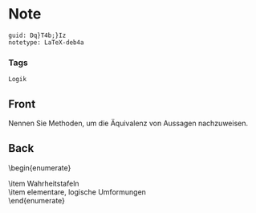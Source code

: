# Note
```
guid: Dq}T4b;}Iz
notetype: LaTeX-deb4a
```

### Tags
```
Logik
```

## Front
Nennen Sie Methoden, um die Äquivalenz von Aussagen nachzuweisen.

## Back
\begin{enumerate}<div>\item Wahrheitstafeln</div><div>\item elementare, logische Umformungen</div><div>\end{enumerate}</div>
